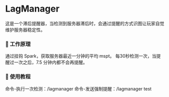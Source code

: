 # LagManager

这是一个滞后提醒器，当检测到服务器滞后时，会通过提醒的方式识图让玩家自觉维护服务器稳定性。

### 📐 工作原理

通过挂钩 Spark，获取服务器最近一分钟的平均 mspt。
每30秒检测一次，当提醒过一次之后，7.5 分钟内都不会再提醒。

### 📖 使用教程

命令-执行一次检测：/lagmanager
命令-发送强制提醒：/lagmanager test
